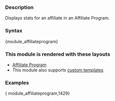 <div class="description">
<h3 class="skiptoc">Description</h3>
<p>Displays stats for an affiliate in an Affiliate Program.</p>
</div>
<div id="syntax">
<h3>Syntax</h3>
<p>{<span>module_affiliateprogram</span>}</p>
</div>
<div id="layouts">
<h3>This module is rendered with these layouts</h3>
<ul>
    <li><a href="http://knowledgebase6.businesscatalyst.com/kb/modules-and-tags-reference/layouts/Affiliate-Programs/affiliate-program">Affiliate Program</a></li>
    <li>This module also supports <a href="http://knowledgebase6.businesscatalyst.com/kb/modules-and-tags-reference/layouts/custom-templates">custom templates</a></li>
</ul>
</div>
<div id="examples">
<h3>Examples</h3>
<p>{<span> module_affiliateprogram,1429</span>}</p>
</div>
